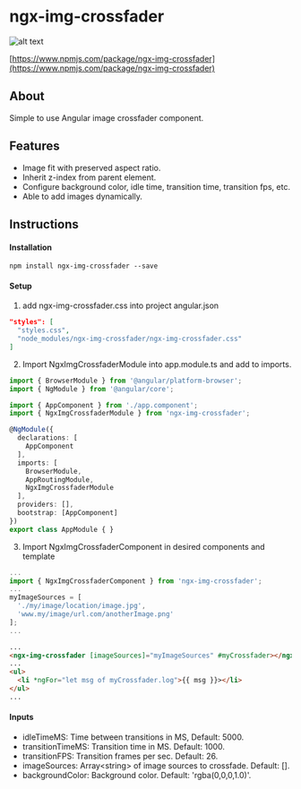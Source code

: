 # ngx-img-crossfader

![alt text](screenshots/crossfader.gif "crossfader")

[https://www.npmjs.com/package/ngx-img-crossfader](https://www.npmjs.com/package/ngx-img-crossfader)

## About

Simple to use Angular image crossfader component.

## Features

- Image fit with preserved aspect ratio.
- Inherit z-index from parent element.
- Configure background color, idle time, transition time, transition fps, etc.
- Able to add images dynamically.

## Instructions

#### Installation
```
npm install ngx-img-crossfader --save
```
#### Setup
1. add ngx-img-crossfader.css into project angular.json
```JSON
"styles": [
  "styles.css",
  "node_modules/ngx-img-crossfader/ngx-img-crossfader.css"
]
```
2. Import NgxImgCrossfaderModule into app.module.ts and add to imports.
```TypeScript
import { BrowserModule } from '@angular/platform-browser';
import { NgModule } from '@angular/core';

import { AppComponent } from './app.component';
import { NgxImgCrossfaderModule } from 'ngx-img-crossfader';

@NgModule({
  declarations: [
    AppComponent
  ],
  imports: [
    BrowserModule,
    AppRoutingModule,
    NgxImgCrossfaderModule
  ],
  providers: [],
  bootstrap: [AppComponent]
})
export class AppModule { }
```
3. Import NgxImgCrossfaderComponent in desired components and template
```TypeScript
...
import { NgxImgCrossfaderComponent } from 'ngx-img-crossfader';
...
myImageSources = [
  './my/image/location/image.jpg',
  'www.my/image/url.com/anotherImage.png'
];
...
```
```Html
...
<ngx-img-crossfader [imageSources]="myImageSources" #myCrossfader></ngx-img-crossfader>
...
<ul>
  <li *ngFor="let msg of myCrossfader.log">{{ msg }}></li>
</ul>
...
```
#### Inputs
- idleTimeMS: Time between transitions in MS, Default: 5000.
- transitionTimeMS: Transition time in MS. Default: 1000.
- transitionFPS: Transition frames per sec. Default: 26.
- imageSources: Array\<string> of image sources to crossfade. Default: [].
- backgroundColor: Background color. Default: 'rgba(0,0,0,1.0)'.
